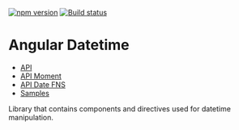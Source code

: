 [![npm version](https://badge.fury.io/js/%40anglr%2Fdatetime.svg)](https://badge.fury.io/js/%40anglr%2Fdatetime)
[![Build status](https://ci.appveyor.com/api/projects/status/4ieg9q7sgfgbpboj?svg=true)](https://ci.appveyor.com/project/kukjevov/ng-datetime)

# Angular Datetime

- [API](https://ressurectit.github.io/#/content/api/ng-datetime/datetime)
- [API Moment](https://ressurectit.github.io/#/content/api/ng-datetime-date-fns/datetime-date-fns)
- [API Date FNS](https://ressurectit.github.io/#/content/api/ng-datetime-moment/datetime-moment)
- [Samples](https://ressurectit.github.io/#/content/datetime#samples)

Library that contains components and directives used for datetime manipulation.
